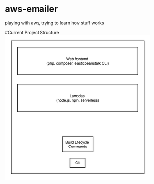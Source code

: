 # aws-emailer
playing with aws, trying to learn how stuff works

#Current Project Structure
![Project Structure](/Project-Structure.png?raw=true)

